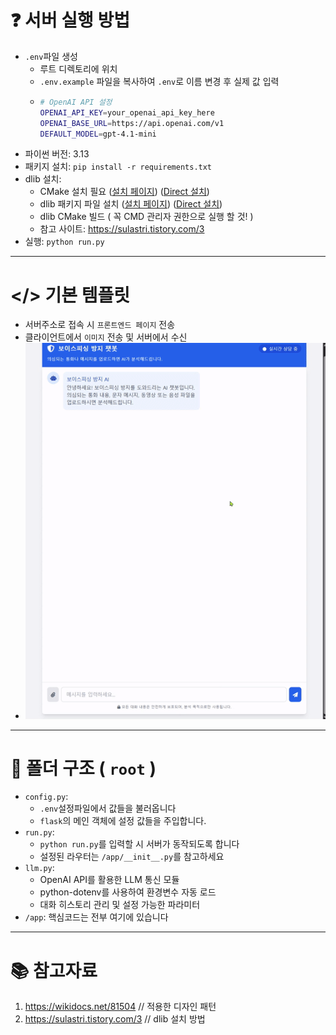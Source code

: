 # ❓ 서버 실행 방법
- `.env`파일 생성
  - 루트 디렉토리에 위치
  - `.env.example` 파일을 복사하여 `.env`로 이름 변경 후 실제 값 입력
  - ```bash
    # OpenAI API 설정
    OPENAI_API_KEY=your_openai_api_key_here
    OPENAI_BASE_URL=https://api.openai.com/v1
    DEFAULT_MODEL=gpt-4.1-mini
    ```
- 파이썬 버전: 3.13
- 패키지 설치: `pip install -r requirements.txt`
- dlib 설치:
  - CMake 설치 필요 ([설치 페이지](https://cmake.org/download/)) ([Direct 설치](https://github.com/Kitware/CMake/releases/download/v4.0.2/cmake-4.0.2-windows-x86_64.msi))
  - dlib 패키지 파일 설치 ([설치 페이지](https://dlib.net/)) ([Direct 설치](http://dlib.net/files/dlib-20.0.zip))
  - dlib CMake 빌드 ( 꼭 CMD 관리자 권한으로 실행 할 것! )
  - 참고 사이트: https://sulastri.tistory.com/3
- 실행: `python run.py`

---

# </> 기본 템플릿
- 서버주소로 접속 시 `프론트엔드 페이지` 전송
- 클라이언트에서 `이미지` 전송 및 서버에서 수신
- <img src="/image_for_explain/client page demo2.gif" width="640px">

---

# 📂 폴더 구조 ( `root` )
- `config.py`: 
  - `.env`설정파일에서 값들을 불러옵니다 
  - `flask`의 메인 객체에 설정 값들을 주입합니다.
- `run.py`: 
  - `python run.py`를 입력할 시 서버가 동작되도록 합니다
  - 설정된 라우터는 `/app/__init__.py`를 참고하세요
- `llm.py`:
  - OpenAI API를 활용한 LLM 통신 모듈
  - python-dotenv를 사용하여 환경변수 자동 로드
  - 대화 히스토리 관리 및 설정 가능한 파라미터
- `/app`: 핵심코드는 전부 여기에 있습니다

---

# 📚 참고자료
1. https://wikidocs.net/81504  // 적용한 디자인 패턴
2. https://sulastri.tistory.com/3  // dlib 설치 방법
